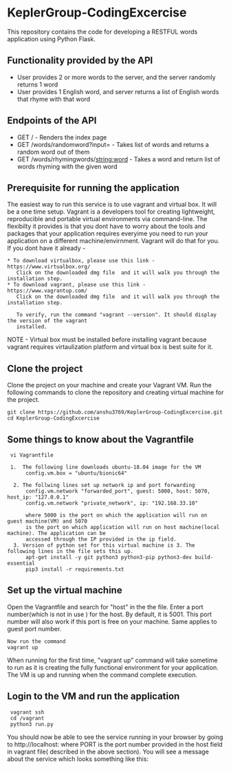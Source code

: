 # KeplerGroup-CodingExcercise
This repository contains the code for developing a RESTFUL words application using Python Flask. 

## Functionality provided by the API

 * User provides 2 or more words to the server, and the server randomly returns 1 word
 * User provides 1 English word, and server returns a list of English words that rhyme with that word

## Endpoints of the API

 *  GET / - Renders the index page
 *  GET /words/randomword?input=<comma sepearted list of words> - Takes list of words and returns a random word out of them
 *  GET /words/rhymingwords/<string:word> - Takes a word and return list of words rhyming with the given word
  
## Prerequisite for running the application

  The easiest way to run this service is to use vagrant and virtual box. It will be a one time setup.
  Vagrant is a developers tool for creating lightweight, reproducible and portable virtual environments via 
  command-line. The flexibilty it provides is that you dont have to worry about the tools and packages that 
  your application requires everyime you need to run your application on a different machine/envirnment. Vagrant 
  will do that for you. If you dont have it already -  
  
    * To download virtualbox, please use this link - https://www.virtualbox.org/
       Click on the downloaded dmg file  and it will walk you through the installation step.
    * To download vagrant, please use this link - https://www.vagrantup.com/
       Click on the downloaded dmg file  and it will walk you through the installation step.
       
       To verify, run the command "vagrant --version". It should display the version of the vagrant
       installed. 
 
 
  NOTE - Virtual box must be installed before installing vagrant because vagrant requires virtaulization platform and 
  virtual box is best suite for it.
 
 
 ## Clone the project
   Clone the project on your machine and create your Vagrant VM. Run the following
   commands to clone the repository and creating virtual machine for the project.
     
    git clone https://github.com/anshu3769/KeplerGroup-CodingExcercise.git
    cd KeplerGroup-CodingExcercise
    
    
 ## Some things to know about the Vagrantfile
     vi Vagrantfile
    
     1.  The following line downloads ubuntu-18.04 image for the VM
          config.vm.box = "ubuntu/bionic64"
          
      2. The follwing lines set up network ip and port forwarding
          config.vm.network "forwarded_port", guest: 5000, host: 5070, host_ip: "127.0.0.1"
          config.vm.network "private_network", ip: "192.168.33.10"
          
          where 5000 is the port on which the application will run on guest machine(VM) and 5070
          is the port on which application will run on host machine(local machine). The application can be 
          accessed through the IP provided in the ip field.
      3. Version of python set for this virtual machine is 3. The following lines in the file sets this up.
          apt-get install -y git python3 python3-pip python3-dev build-essential
          pip3 install -r requirements.txt
   
    
 ## Set up the virtual machine
   Open the Vagrantfile and search for "host" in the the file. Enter a port number(which is not in use )
   for the host. By default, it is 5001. This port number will also work if this port is free on your machine.
   Same applies to guest port number. 
    
    Now run the command
    vagrant up
    
   When running for the first time,  "vagrant up" command will take sometime to run as it is creating the fully functional 
   environment for your application. The VM is up and running when the command complete execution.
   
 
   
  ## Login to the VM and run the application
     vagrant ssh
     cd /vagrant
     python3 run.py
 
 You should now be able to see the service running in your browser by going to http://localhost:<PORT> where PORT 
 is the port number provided in the host field in vagrant file( described in the above section). You will see a 
 message about the service which looks something like this:
     
  
  
  
 
 
       
 
 
 
